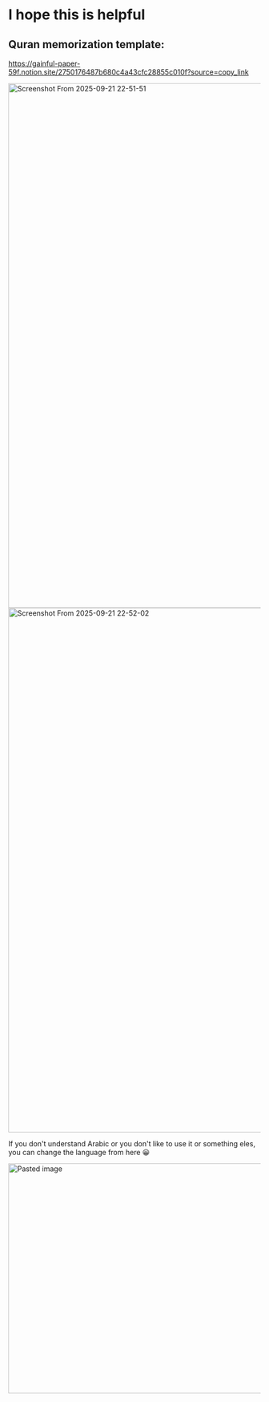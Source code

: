 # I hope this is helpful
## Quran memorization template:
https://gainful-paper-59f.notion.site/2750176487b680c4a43cfc28855c010f?source=copy_link

<img width="1840" height="1047" alt="Screenshot From 2025-09-21 22-51-51" src="https://github.com/user-attachments/assets/b664350e-3635-42e6-b785-878c39f79e0a" />


<img width="1840" height="1047" alt="Screenshot From 2025-09-21 22-52-02" src="https://github.com/user-attachments/assets/a9537049-f716-47e0-a36b-efda0710f143" />

  If you don't understand Arabic or you don't like to use it or something eles, you can change the language from here 😀

<img width="1607" height="459" alt="Pasted image" src="https://github.com/user-attachments/assets/c4ea1196-7836-4a81-9c8a-5da19a206cf5" />
